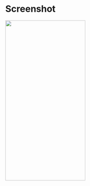 # Screenshot
<img src="https://user-images.githubusercontent.com/33116071/92274773-7f1a0a80-eef6-11ea-9087-c3897fe03d40.png" align="left" height="500" width="250">
